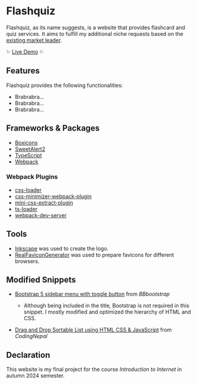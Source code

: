 # Flashquiz

Flashquiz, as its name suggests, is a website that provides flashcard and quiz services. It aims to fulfill my additional niche requests based on the [existing market leader](https://quizlet.com/).

✨ [Live Demo](https://taipeinative.github.io/internet-introduction/final/public/) ✨

## Features

Flashquiz provides the following functionalities:

* Brabrabra...
* Brabrabra...
* Brabrabra...

## Frameworks & Packages

* [Boxicons](https://boxicons.com/)
* [SweetAlert2](https://sweetalert2.github.io/)
* [TypeScript](https://www.typescriptlang.org/)
* [Webpack](https://webpack.js.org/)

### Webpack Plugins

* [css-loader](https://github.com/webpack-contrib/css-loader)
* [css-minimizer-webpack-plugin](https://github.com/webpack-contrib/css-minimizer-webpack-plugin)
* [mini-css-extract-plugin](https://github.com/webpack-contrib/mini-css-extract-plugin)
* [ts-loader](https://github.com/TypeStrong/ts-loader)
* [webpack-dev-server](https://github.com/webpack/webpack-dev-server)

## Tools

* [Inkscape](https://inkscape.org/) was used to create the logo.
* [RealFaviconGenerator](https://realfavicongenerator.net/) was used to prepare favicons for different browsers.

## Modified Snippets

* [Bootstrap 5 sidebar menu with toggle button](https://bbbootstrap.com/snippets/bootstrap-5-sidebar-menu-toggle-button-34132202) from *BBbootstrap*
  * Although being included in the title, Bootstrap is not required in this snippet. I mostly modified and optimized the hierarchy of HTML and CSS.

* [Drag and Drop Sortable List using HTML CSS & JavaScript](https://www.codingnepalweb.com/drag-and-drop-sortable-list-html-javascript/) from *CodingNepal*

## Declaration

This website is my final project for the course *Introduction to Internet* in autumn 2024 semester.
